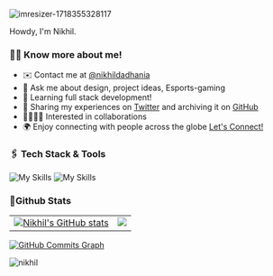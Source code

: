
![imresizer-1718355328117](https://github.com/NikhilDadhania/nikhildadhania/assets/159712847/6a711ad8-fe1f-446c-88fb-d7642c79ff44)


Howdy, I'm Nikhil.
### 🧑🏻 Know more about me!
  - ✉️ Contact me at [@nikhildadhania](mailto:dadhanianik@gmail.com)
  - 💬 Ask me about design, project ideas, Esports-gaming
  - 🧠 Learning full stack development!
  - 🚀 Sharing my experiences on [Twitter](https://x.com/dadhanianik) and archiving it on [GitHub](https://github.com/NikhilDadhania)
  - 🫱🏻‍🫲🏻 Interested in collaborations
  - 🌍 Enjoy connecting with people across the globe [Let's Connect!](https://www.linkedin.com/in/nikhil-dadhania-b8752b273/)

### 🖇️ Tech Stack & Tools
![My Skills](https://skillicons.dev/icons?i=c,cpp,java,html,css,bootstrap,php,mysql,js,react,nextjs,tailwind,vite&theme=dark)
![My Skills](https://skillicons.dev/icons?i=firebase,git,github,postman,vscode,discord,laravel,mongodb,ps,blender&theme=dark)
### 📍Github Stats
<table>
  <tr>
    <td valign="top">
      <a href="http://www.github.com/NikhilDadhania"><img src="https://github-readme-stats.vercel.app/api?username=NikhilDadhania&rank_icon=github&hide=&count_private=true&title_color=0891b2&text_color=ffffff&icon_color=0891b2&bg_color=0D1116&hide_border=true&show_icons=true" alt="Nikhil's GitHub stats" /></a>
    </td>
    <td valign="top">  
      <a href="http://www.github.com/NikhilDadhania"><img src="https://github-readme-streak-stats.herokuapp.com/?user=NikhilDadhania&stroke=ffffff&background=0D1116&ring=0891b2&fire=0891b2&currStreakNum=ffffff&currStreakLabel=0891b2&sideNums=ffffff&sideLabels=ffffff&dates=ffffff&hide_border=true" /></a>
    </td>
  </tr>
</table>

<a href="http://www.github.com/NikhilDadhania"><img src="https://github-readme-activity-graph.vercel.app/graph?username=NikhilDadhania&theme=react-dark" alt="GitHub Commits Graph" /></a>

<p align="left"> <img src="https://komarev.com/ghpvc/?username=NikhilDadhania&label=Profile%20views&color=0e75b6&style=flat" alt="nikhil" /> </p>
